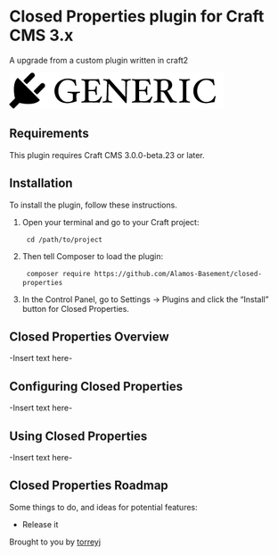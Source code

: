# Closed Properties plugin for Craft CMS 3.x

A upgrade from a custom plugin written in craft2

![Screenshot](resources/img/plugin-logo.png)

## Requirements

This plugin requires Craft CMS 3.0.0-beta.23 or later.

## Installation

To install the plugin, follow these instructions.

1. Open your terminal and go to your Craft project:

        cd /path/to/project

2. Then tell Composer to load the plugin:

        composer require https://github.com/Alamos-Basement/closed-properties

3. In the Control Panel, go to Settings → Plugins and click the “Install” button for Closed Properties.

## Closed Properties Overview

-Insert text here-

## Configuring Closed Properties

-Insert text here-

## Using Closed Properties

-Insert text here-

## Closed Properties Roadmap

Some things to do, and ideas for potential features:

* Release it

Brought to you by [torreyj](https://github.com/torreyj)
